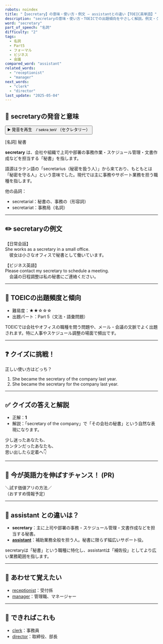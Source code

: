 ```yaml
---
robots: noindex
title: "【secretary】の意味・使い方・例文 ― assistantとの違い【TOEIC英単語】"
description: "secretaryの意味・使い方・TOEICでの出題傾向をやさしく解説。例文・クイズ付きでassistantとの違いもわかりやすく学べます。"
word: "secretary"
part_of_speech: "名詞"
difficulty: "2"
tags:
  - 名詞
  - Part5
  - フォーマル
  - ビジネス
  - 会議
compared_word: "assistant"
related_words:
  - "receptionist"
  - "manager"
next_words:
  - "clerk"
  - "director"
last_update: "2025-05-04"
---
```


## 🔰 secretaryの発音と意味

<button class="play-audio" onclick="playTTS('secretary')">
  <span class="play-audio-main">
    ▶️ 発音を再生　/ˈsekrəˌteri/
  </span>
  <span class="play-audio-sub">
    （セクレタリー）
  </span>
</button>

[名詞] 秘書

**secretary** は、会社や組織で上司や部署の事務作業・スケジュール管理・文書作成などを担当する「秘書」を指します。

語源はラテン語の「secretarius（秘密を扱う人）」から来ており、もともとは「秘密を守る人」という意味でした。現代では主に事務やサポート業務を担う職種を指します。

他の品詞：  
- secretarial：秘書の、事務の（形容詞）
- secretariat：事務局（名詞）

---

## ✏️ secretaryの例文

【日常会話】  
She works as a secretary in a small office.  
　彼女は小さなオフィスで秘書として働いています。

【ビジネス英語】  
Please contact my secretary to schedule a meeting.  
　会議の日程調整は私の秘書にご連絡ください。

---

## 🎯 TOEICの出題頻度と傾向

- 難易度：★★☆☆☆
- 出題パート：Part 5（文法・語彙問題）

TOEICでは会社やオフィスの職種を問う問題や、メール・会議の文脈でよく出題されます。特に人事やスケジュール調整の場面で頻出です。

---

## ❓ クイズに挑戦！

正しい使い方はどっち？

1. She became the secretary of the company last year.  
2. She became the secretary for the company last year.

---

## ✅ クイズの答えと解説

- 正解：**1**
- 解説：「secretary of the company」で「その会社の秘書」という自然な表現になります。

少し迷ったあなたも、  
カンタンだったあなたも、  
思い出したら定着へ👇️

---

## 🚀 今が英語力を伸ばすチャンス！ (PR)

<div class="info-center">
＼試す価値アリの方法／<br>  
（おすすめ情報予定）
</div>

---

## 🤔  assistant との違いは？

- **secretary**：主に上司や部署の事務・スケジュール管理・文書作成などを担当する秘書。
- **[assistant](/word/assistant)**：補助業務全般を担う人。秘書に限らず幅広いサポート役。

secretaryは「秘書」という職種に特化し、assistantは「補佐役」としてより広い業務範囲を指します。

---

## 🧩 あわせて覚えたい

- [receptionist](/word/receptionist)：受付係
- [manager](/word/manager)：管理職、マネージャー

---

## 📖 できればこれも

- [clerk](/word/clerk)：事務員
- [director](/word/director)：取締役、部長

<!-- cvid: aid12_bid19 -->
